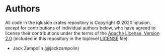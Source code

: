 # Authors

All code in the iqlusion crates repository is Copyright © 2020 iqlusion, except
for contributions of individual authors below, who have agreed to license their
contributions under the terms of the [Apache License, Version 2.0]
(included in this repository in the toplevel [LICENSE] file).

* Jack Zampolin (@jackzampolin)

[Apache License, Version 2.0]: https://www.apache.org/licenses/LICENSE-2.0
[LICENSE]: https://github.com/iqlusioninc/relayer/blob/master/LICENSE